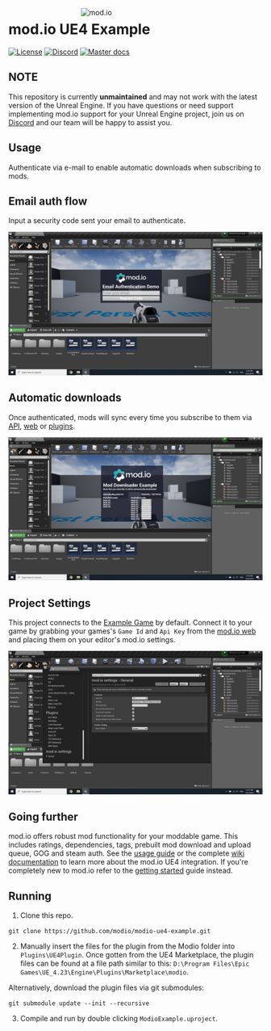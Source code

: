 <a href="https://mod.io"><img src="https://static.mod.io/v1/images/branding/modio-color-dark.svg" alt="mod.io" width="360" align="right"/></a>
# mod.io UE4 Example
[![License](https://img.shields.io/badge/license-MIT-brightgreen.svg)](https://github.com/modio/modio-ue4-example/blob/master/LICENSE)
[![Discord](https://img.shields.io/discord/389039439487434752.svg?label=Discord&logo=discord&color=7289DA&labelColor=2C2F33)](https://discord.mod.io)
[![Master docs](https://img.shields.io/badge/docs-master-green.svg)](https://github.com/modio/modio-ue4/wiki)

## NOTE
This repository is currently **unmaintained** and may not work with the latest version of the Unreal Engine. If you have questions or need support implementing mod.io support for your Unreal Engine project, join us on [Discord](https://discord.mod.io) and our team will be happy to assist you.

## Usage
Authenticate via e-mail to enable automatic downloads when subscribing to mods.

## Email auth flow
Input a security code sent your email to authenticate.

![Alt text](img/email_flow.png?raw=true "Title")

## Automatic downloads
Once authenticated, mods will sync every time you subscribe to them via [API](https://docs.mod.io), [web](https://mod.io) or [plugins](https://github.com/modio/modio-ue4).

![Alt text](img/downloads.png?raw=true "Title")

## Project Settings
This project connects to the [Example Game](https://example.test.mod.io) by default. Connect it to your game by grabbing your games's `Game Id` and `Api Key` from the [mod.io web](https://mod.io) and placing them on your editor's mod.io settings.

![Alt text](img/settings.png?raw=true "Title")

## Going further
mod.io offers robust mod functionality for your moddable game. This includes ratings, dependencies, tags, prebuilt mod download and upload queue, GOG and steam auth. See the [usage guide](https://github.com/modio/modio-ue4#usage) or the complete [wiki documentation](https://github.com/modio/modio-ue4/wiki) to learn more about the mod.io UE4 integration. If you're completely new to mod.io refer to the [getting started](https://mod.io/blog/getting-started) guide instead.

## Running

1. Clone this repo.

```
git clone https://github.com/modio/modio-ue4-example.git
```

2. Manually insert the files for the plugin from the Modio folder into `Plugins\UE4Plugin`. Once gotten from the UE4 Marketplace, the plugin files can be found at a file path similar to this: `D:\Program Files\Epic Games\UE_4.23\Engine\Plugins\Marketplace\modio`.

Alternatively, download the plugin files via git submodules:

```
git submodule update --init --recursive
```

3. Compile and run by double clicking `ModioExample.uproject`.
